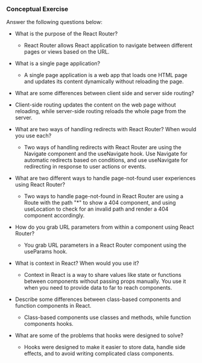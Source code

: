 ### Conceptual Exercise

Answer the following questions below:

- What is the purpose of the React Router?

  - React Router allows React application to navigate between different pages or views based on the URL.

- What is a single page application?

  - A single page application is a web app that loads one HTML page and updates its content dynamically without reloading the page.

- What are some differences between client side and server side routing?
- Client-side routing updates the content on the web page without reloading, while server-side routing reloads the whole page from the server.

- What are two ways of handling redirects with React Router? When would you use each?

  - Two ways of handling redirects with React Router are using the Navigate component and the useNavigate hook. Use Navigate for automatic redirects based on conditions, and use useNavigate for redirecting in response to user actions or events.

- What are two different ways to handle page-not-found user experiences using React Router?

  - Two ways to handle page-not-found in React Router are using a Route with the path "\*" to show a 404 component, and using useLocation to check for an invalid path and render a 404 component accordingly.

- How do you grab URL parameters from within a component using React Router?

  - You grab URL parameters in a React Router component using the useParams hook.

- What is context in React? When would you use it?

  - Context in React is a way to share values like state or functions between components without passing props manually. You use it when you need to provide data to far to reach components.

- Describe some differences between class-based components and function
  components in React.

  - Class-based components use classes and methods, while function components hooks.

- What are some of the problems that hooks were designed to solve?
  - Hooks were designed to make it easier to store data, handle side effects, and to avoid writing complicated class components.
